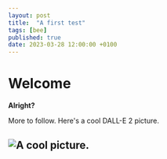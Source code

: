 ```yaml
---
layout: post
title:  "A first test"
tags: [bee]
published: true
date: 2023-03-28 12:00:00 +0100
---
```


# Welcome

**Alright?**

More to follow. Here's a cool DALL-E 2 picture.

![A cool picture.](an-image.png)
---
